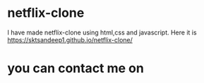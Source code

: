 # netflix-clone
I have made netflix-clone using html,css and javascript.
Here it is 
https://sktsandeep1.github.io/netflix-clone/
<h1>you can contact me on</h1>
